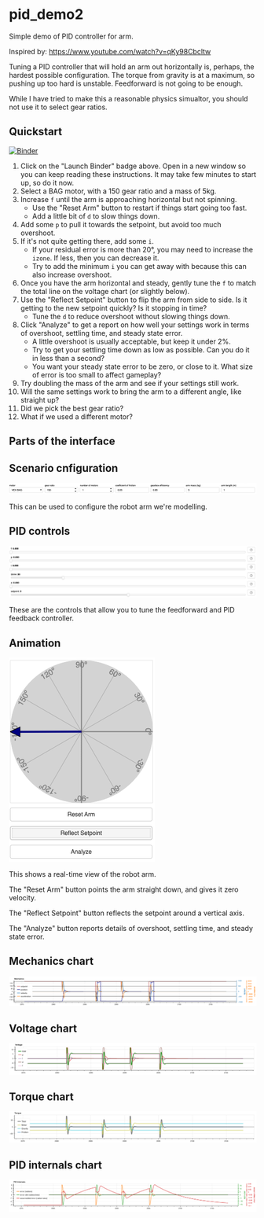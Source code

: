 # pid_demo2

Simple demo of PID controller for arm.

Inspired by: https://www.youtube.com/watch?v=qKy98Cbcltw

Tuning a PID controller that will hold an arm out horizontally is, perhaps, the hardest possible configuration.
The torque from gravity is at a maximum, so pushing up too hard is unstable.  Feedforward is not going to be enough.

While I have tried to make this a reasonable physics simualtor, you should not use it to select gear ratios.

## Quickstart

[![Binder](https://mybinder.org/badge_logo.svg)](https://mybinder.org/v2/gh/Paradox2102/pid_demo2/main?urlpath=%2Fproxy%2F5006%2Fbokeh-app)

1. Click on the "Launch Binder" badge above.  Open in a new window so you can keep reading these instructions.  It may take few minutes to start up, so do it now.
1. Select a BAG motor, with a 150 gear ratio and a mass of 5kg.
1. Increase `f` until the arm is approaching horizontal but not spinning.  
   * Use the "Reset Arm" button to restart if things start going too fast. 
   * Add a little bit of `d` to slow things down.
1. Add some `p` to pull it towards the setpoint, but avoid too much overshoot.
1. If it's not quite getting there, add some `i`.
    * If your residual error is more than 20°, you may need to increase the `izone`.  If less, then you can decrease it.
    * Try to add the minimum `i` you can get away with because this can also increase overshoot.
1. Once you have the arm horizontal and steady, gently tune the `f` to match the total line on the voltage chart (or slightly below).
1. Use the "Reflect Setpoint" button to flip the arm from side to side.  Is it getting to the new setpoint quickly?  Is it stopping in time? 
   * Tune the `d` to reduce overshoot without slowing things down.
1. Click "Analyze" to get a report on how well your settings work in terms of overshoot, settling time, and steady state error.
   * A little overshoot is usually acceptable, but keep it under 2%.
   * Try to get your settling time down as low as possible.  Can you do it in less than a second?
   * You want your steady state error to be zero, or close to it.   What size of error is too small to affect gameplay?
1. Try doubling the mass of the arm and see if your settings still work.
1. Will the same settings work to bring the arm to a different angle, like straight up?
1. Did we pick the best gear ratio?
1. What if we used a different motor?

## Parts of the interface

## Scenario cnfiguration

![Selectors for motor, gear ratio, number of motors, coefficient of friction, gearbox efficiency, arm mass, and arm length](images/configuration_controls.png)

This can be used to configure the robot arm we're modelling.

## PID controls

![Sliders for f, p, i, izone, d, and setpoint](images/main_controls.png)

These are the controls that allow you to tune the feedforward and PID feedback controller.

## Animation

![Animation of swinging arm, with buttons "Reset Arm", Reflect Setpoint", and "Analyze"](images/animation_with_buttons.png)

This shows a real-time view of the robot arm.

The "Reset Arm" button points the arm straight down, and gives it zero velocity.

The "Reflect Setpoint" button reflects the setpoint around a vertical axis.

The "Analyze" button reports details of overshoot, settling time, and steady state error.

## Mechanics chart

![Chart showing setpoint, position, velocity and acceleration](images/chart_mechanics.png)

## Voltage chart
![Chart showing voltages from F, P, I, D and total](images/chart_voltage.png)

## Torque chart
![Chart showing torque from motor, gravity, and friction](images/chart_torque.png)

## PID internals chart
![Chart showing the error, error rate, and accumulated error](images/chart_pid.png)